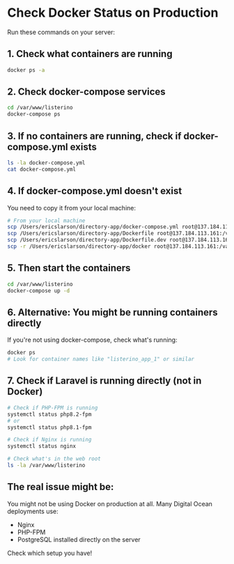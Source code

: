 # Check Docker Status on Production

Run these commands on your server:

## 1. Check what containers are running
```bash
docker ps -a
```

## 2. Check docker-compose services
```bash
cd /var/www/listerino
docker-compose ps
```

## 3. If no containers are running, check if docker-compose.yml exists
```bash
ls -la docker-compose.yml
cat docker-compose.yml
```

## 4. If docker-compose.yml doesn't exist
You need to copy it from your local machine:

```bash
# From your local machine
scp /Users/ericslarson/directory-app/docker-compose.yml root@137.184.113.161:/var/www/listerino/
scp /Users/ericslarson/directory-app/Dockerfile root@137.184.113.161:/var/www/listerino/
scp /Users/ericslarson/directory-app/Dockerfile.dev root@137.184.113.161:/var/www/listerino/
scp -r /Users/ericslarson/directory-app/docker root@137.184.113.161:/var/www/listerino/
```

## 5. Then start the containers
```bash
cd /var/www/listerino
docker-compose up -d
```

## 6. Alternative: You might be running containers directly
If you're not using docker-compose, check what's running:
```bash
docker ps
# Look for container names like "listerino_app_1" or similar
```

## 7. Check if Laravel is running directly (not in Docker)
```bash
# Check if PHP-FPM is running
systemctl status php8.2-fpm
# or
systemctl status php8.1-fpm

# Check if Nginx is running
systemctl status nginx

# Check what's in the web root
ls -la /var/www/listerino
```

## The real issue might be:
You might not be using Docker on production at all. Many Digital Ocean deployments use:
- Nginx
- PHP-FPM
- PostgreSQL installed directly on the server

Check which setup you have!